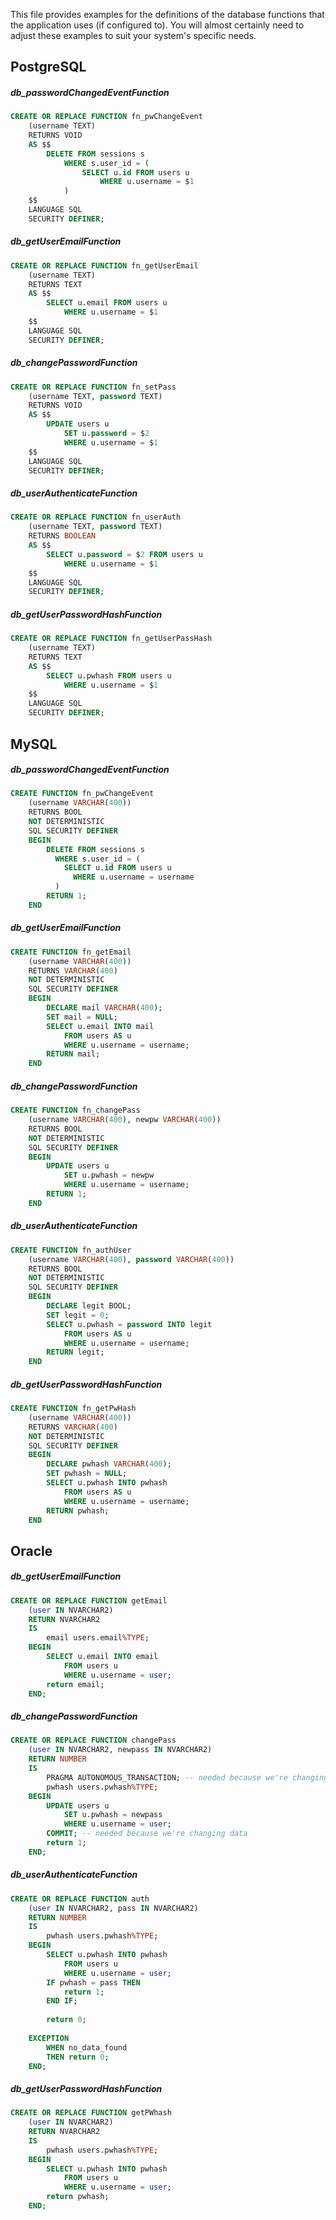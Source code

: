 This file provides examples for the definitions of the database functions that the application uses (if configured to).
You will almost certainly need to adjust these examples to suit your system's specific needs.

## PostgreSQL

##### db_passwordChangedEventFunction

```sql
CREATE OR REPLACE FUNCTION fn_pwChangeEvent
    (username TEXT)
    RETURNS VOID
    AS $$
        DELETE FROM sessions s
            WHERE s.user_id = (
                SELECT u.id FROM users u
                    WHERE u.username = $1
            )
    $$
    LANGUAGE SQL
    SECURITY DEFINER;
```

##### db_getUserEmailFunction

```sql
CREATE OR REPLACE FUNCTION fn_getUserEmail
    (username TEXT)
    RETURNS TEXT
    AS $$
        SELECT u.email FROM users u
            WHERE u.username = $1
    $$
    LANGUAGE SQL
    SECURITY DEFINER;
```

##### db_changePasswordFunction

```sql
CREATE OR REPLACE FUNCTION fn_setPass
    (username TEXT, password TEXT)
    RETURNS VOID
    AS $$
        UPDATE users u
            SET u.password = $2
            WHERE u.username = $1
    $$
    LANGUAGE SQL
    SECURITY DEFINER;
```

##### db_userAuthenticateFunction

```sql
CREATE OR REPLACE FUNCTION fn_userAuth
    (username TEXT, password TEXT)
    RETURNS BOOLEAN
    AS $$
        SELECT u.password = $2 FROM users u
            WHERE u.username = $1
    $$
    LANGUAGE SQL
    SECURITY DEFINER;
```

##### db_getUserPasswordHashFunction

```sql
CREATE OR REPLACE FUNCTION fn_getUserPassHash
    (username TEXT)
    RETURNS TEXT
    AS $$
        SELECT u.pwhash FROM users u
            WHERE u.username = $1
    $$
    LANGUAGE SQL
    SECURITY DEFINER;
```

## MySQL

##### db_passwordChangedEventFunction

```sql
CREATE FUNCTION fn_pwChangeEvent
    (username VARCHAR(400))
    RETURNS BOOL
    NOT DETERMINISTIC
    SQL SECURITY DEFINER
    BEGIN
        DELETE FROM sessions s
          WHERE s.user_id = (
            SELECT u.id FROM users u
              WHERE u.username = username
          )
        RETURN 1;
    END
```

##### db_getUserEmailFunction

```sql
CREATE FUNCTION fn_getEmail
    (username VARCHAR(400))
    RETURNS VARCHAR(400)
    NOT DETERMINISTIC
    SQL SECURITY DEFINER
    BEGIN
        DECLARE mail VARCHAR(400);
        SET mail = NULL;
        SELECT u.email INTO mail
            FROM users AS u
            WHERE u.username = username;
        RETURN mail;
    END
```

##### db_changePasswordFunction

```sql
CREATE FUNCTION fn_changePass
    (username VARCHAR(400), newpw VARCHAR(400))
    RETURNS BOOL
    NOT DETERMINISTIC
    SQL SECURITY DEFINER
    BEGIN
        UPDATE users u
            SET u.pwhash = newpw
            WHERE u.username = username;
        RETURN 1;
    END
```

##### db_userAuthenticateFunction

```sql
CREATE FUNCTION fn_authUser
    (username VARCHAR(400), password VARCHAR(400))
    RETURNS BOOL
    NOT DETERMINISTIC
    SQL SECURITY DEFINER
    BEGIN
        DECLARE legit BOOL;
        SET legit = 0;
        SELECT u.pwhash = password INTO legit
            FROM users AS u
            WHERE u.username = username;
        RETURN legit;
    END
```

##### db_getUserPasswordHashFunction

```sql
CREATE FUNCTION fn_getPwHash
    (username VARCHAR(400))
    RETURNS VARCHAR(400)
    NOT DETERMINISTIC
    SQL SECURITY DEFINER
    BEGIN
        DECLARE pwhash VARCHAR(400);
        SET pwhash = NULL;
        SELECT u.pwhash INTO pwhash
            FROM users AS u
            WHERE u.username = username;
        RETURN pwhash;
    END
```

## Oracle

##### db_getUserEmailFunction

```sql
CREATE OR REPLACE FUNCTION getEmail
    (user IN NVARCHAR2)
    RETURN NVARCHAR2
    IS
        email users.email%TYPE;
    BEGIN
        SELECT u.email INTO email
            FROM users u
            WHERE u.username = user;
        return email;
    END;
```

##### db_changePasswordFunction

```sql
CREATE OR REPLACE FUNCTION changePass
    (user IN NVARCHAR2, newpass IN NVARCHAR2)
    RETURN NUMBER
    IS
        PRAGMA AUTONOMOUS_TRANSACTION; -- needed because we're changing data
        pwhash users.pwhash%TYPE;
    BEGIN
        UPDATE users u
            SET u.pwhash = newpass
            WHERE u.username = user;
        COMMIT; -- needed because we're changing data
        return 1;
    END;
```

##### db_userAuthenticateFunction

```sql
CREATE OR REPLACE FUNCTION auth
    (user IN NVARCHAR2, pass IN NVARCHAR2)
    RETURN NUMBER
    IS
        pwhash users.pwhash%TYPE;
    BEGIN
        SELECT u.pwhash INTO pwhash
            FROM users u
            WHERE u.username = user;
        IF pwhash = pass THEN
            return 1;
        END IF;
        
        return 0;
    
    EXCEPTION
        WHEN no_data_found 
        THEN return 0;
    END;
```

##### db_getUserPasswordHashFunction

```sql
CREATE OR REPLACE FUNCTION getPWhash
    (user IN NVARCHAR2)
    RETURN NVARCHAR2
    IS
        pwhash users.pwhash%TYPE;
    BEGIN
        SELECT u.pwhash INTO pwhash
            FROM users u
            WHERE u.username = user;
        return pwhash;
    END;
```
